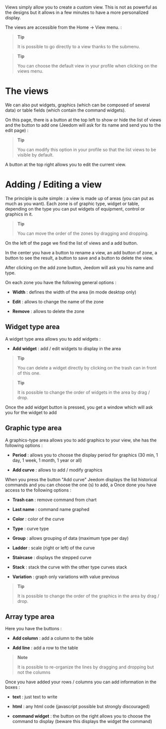 Views simply allow you to create a custom view. This
is not as powerful as the designs but it allows in a few
minutes to have a more personalized display.

The views are accessible from the Home → View menu. :

> **Tip**
>
> It is possible to go directly to a view thanks to the submenu.

> **Tip**
>
> You can choose the default view in your profile when clicking
> on the views menu.

The views 
========

We can also put widgets, graphics (which can be
composed of several data) or table fields (which contain the
command widgets).

On this page, there is a button at the top left to show or
hide the list of views and the button to add one
(Jeedom will ask for its name and send you to the edit page) :

> **Tip**
>
> You can modify this option in your profile so that the list
> views to be visible by default.

A button at the top right allows you to edit the current view.

Adding / Editing a view 
=======================

The principle is quite simple : a view is made up of areas (you can
put as much as you want). Each zone is of graphic type, widget
or table, depending on the type you can put widgets
of equipment, control or graphics in it.

> **Tip**
>
> You can move the order of the zones by dragging and dropping.

On the left of the page we find the list of views and a
add button.

In the center you have a button to rename a view, an add button
of zone, a button to see the result, a button to save and
a button to delete the view.

After clicking on the add zone button, Jeedom will ask you
his name and type.

On each zone you have the following general options :

-   **Width** : defines the width of the area (in mode
    desktop only)

-   **Edit** : allows to change the name of the zone

-   **Remove** : allows to delete the zone

Widget type area 
-------------------

A widget type area allows you to add widgets :

-   **Add widget** : add / edit widgets to
    display in the area

> **Tip**
>
> You can delete a widget directly by clicking on the
> trash can in front of this one.

> **Tip**
>
> It is possible to change the order of widgets in the area by
> drag / drop.

Once the add widget button is pressed, you get a window
which will ask you for the widget to add

Graphic type area 
----------------------

A graphics-type area allows you to add graphics to your view,
she has the following options :

-   **Period** : allows you to choose the display period for
    graphics (30 min, 1 day, 1 week, 1 month, 1 year or all)

-   **Add curve** : allows to add / modify graphics

When you press the button &quot;Add curve&quot; Jeedom displays the list
historical commands and you can choose the one (s) to add, a
Once done you have access to the following options :

-   **Trash can** : remove command from chart

-   **Last name** : command name graphed

-   **Color** : color of the curve

-   **Type** : curve type

-   **Group** : allows grouping of data (maximum type
    per day)

-   **Ladder** : scale (right or left) of the curve

-   **Staircase** : displays the stepped curve

-   **Stack** : stack the curve with the other type curves
    stack

-   **Variation** : graph only variations with value
    previous

> **Tip**
>
> It is possible to change the order of the graphics in the area by
> drag / drop.

Array type area 
--------------------

Here you have the buttons :

-   **Add column** : add a column to the table

-   **Add line** : add a row to the table

> **Note**
>
> It is possible to re-organize the lines by dragging and dropping but not
> the columns

Once you have added your rows / columns you can add
information in the boxes :

-   **text** : just text to write

-   **html** : any html code (javascript possible but
    strongly discouraged)

-   **command widget** : the button on the right allows you to choose
    the command to display (beware this displays the widget
    the command)


